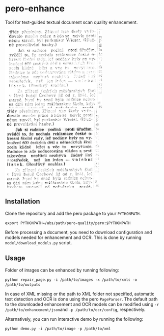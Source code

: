 # pero-enhance

Tool for text-guided textual document scan quality enhancement.

<img src="images/orig.png" height="256"> <img src="images/enhanced_correct.png" height="256">

## Installation
Clone the repository and add the pero package to your `PYTHONPATH`.
```
export PYTHONPATH=/abs/path/pero-quality/pero:$PYTHONPATH
```

Before processing a document, you need to download configuration and models needed for enhancement and OCR. This is done by running `model/download_models.py` script.

## Usage
Folder of images can be enhanced by running following:
```
python repair_page.py -i /path/to/images -x /path/to/xmls -o /path/to/outputs
```
In case of XML missing or the path to XML folder not specified, automatic text detection and OCR is done using the pero `PageParser`. The default path to the downloaded enhancement and OCR models can be modified using `-r /path/to/enhancement/json`and `-p /path/to/ocr/config`, respectively. 

Alternatively, you can run interactive demo by running the following:
```
python demo.py -i /path/to/image -p /path/to/xml
```
